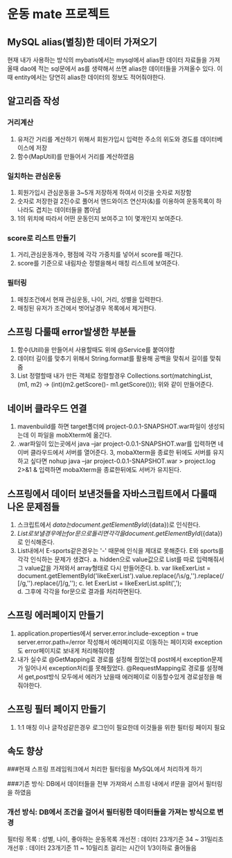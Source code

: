 # 운동 mate 프로젝트

## MySQL alias(별칭)한 데이터 가져오기
현재 내가 사용하는 방식의 mybatis에서는 mysql에서 alias한 데이터 자료들을 가져올때
dao에 적는 sql문에서 as를 생략해서 쓰면 alias한 데이터들을 가져올수 있다.
이때 entity에서는 당연히 alias한 데이터의 정보도 적어줘야한다.

## 알고리즘 작성
### 거리계산
1. 유저간 거리를 계산하기 위해서 회원가입시 입력한 주소의 위도와 경도를 데이터베이스에 저장
2. 함수(MapUtill)를 만들어서 거리를 계산하였음

### 일치하는 관심운동
1. 회원가입시 관심운동을 3~5개 저장하게 하여서 이것을 숫자로 저장함
2. 숫자로 저장한걸 2진수로 풀어서 앤드와이즈 연산자(&)를 이용하여 운동목록이 하나라도 겹치는 데이터들을 뽑아냄
3. 1의 위치에 따라서 어떤 운동인지 보여주고 1이 몇개인지 보여준다.

### score로 리스트 만들기
1. 거리,관심운동개수, 평점에 각각 가중치를 넣어서 score를 매긴다.
2. score를 기준으로 내림차순 정렬을해서 매칭 리스트에 보여준다.

### 필터링
1. 매칭조건에서 현재 관심운동, 나이, 거리, 성별을 입력한다.
2. 매칭된 유저가 조건에서 벗어날경우 목록에서 제거한다.


## 스프링 다룰때 error발생한 부분들

1. 함수(Utill)을 만들어서 사용할때도 위에 @Service를 붙여야함
2. 데이터 길이를 맞추기 위해서 String.format를 활용해 공백을 맞춰서 길이를 맞춰줌
3. List 정렬할때 내가 만든 객체로 정렬할경우
	Collections.sort(matchingList, (m1, m2) -> (int)(m2.getScore()- m1.getScore()));
	위와 같이 만들어준다.

## 네이버 클라우드 연결
1. mavenbuild를 하면 target폴더에 project-0.0.1-SNAPSHOT.war파일이 생성되는데 이 파일을 mobXterm에 옮긴다.
2. .war파일이 있는곳에서 java –jar project-0.0.1-SNAPSHOT.war를 입력하면 네이버 클라우드에서 서버를 열어준다.
3, mobaXterm을 종료한 뒤에도 서버를 유지하고 싶다면 nohup java –jar project-0.0.1-SNAPSHOT.war > project.log 2>&1 & 입력하면
mobaXterm을 종료한뒤에도 서버가 유지된다.


## 스프링에서 데이터 보낸것들을 자바스크립트에서 다룰때 나온 문제점들
1. 스크립트에서 ${data}는  document.getElementById(${data})로 인식한다.
2. ${List}로 보낼경우에는 for문 으로 돌리면 각각을  document.getElementById(${data})로 인식해준다.
3. List내에서 E-sports같은경우는 '-' 때문에 인식을 제대로 못해준다. E와 sports를 각각 인식하는 문제가 생겼다.
	a. hidden으로 value값으로 List를 따로 입력해줘서 그 value값을 가져와서 array형태로 다시 만들어준다.
	b. var likeExerList = document.getElementById('likeExerList').value.replace(/\s/g,'').replace(/\[/g,'').replace(/\]/g,''); 
	c. let ExerList = likeExerList.split(',');	
	d. 그후에 각각을 for문으로 결과를 처리하면된다.


## 스프링 에러페이지 만들기
1. application.properties에서 
	server.error.include-exception = true
	server.error.path=/error
	작성해서 에러페이지로 이동하는 페이지와 exception도 error페이지로 보내게 처리해줘야함
2. 내가 실수로 @GetMapping로 경로를 설정해 줬었는데 post에서 exception문제가 일어나서 exception처리를 못해줬었다.
	@RequestMapping로 경로를 설정해서 get,post방식 모두에서 에러가 났을때 에러페이로 이동할수있게 경로설정을 해줘야한다.

## 스프링 필터 페이지 만들기
1. 1:1 매칭 이나 글작성같은경우 로그인이 필요한데 이것들을 위한 필터링 페이지 필요

## 속도 향상
###현재 스프링 프레임워크에서 처리한 필터링을 MySQL에서 처리하게 하기

###기존 방식: DB에서 데이터들을 전부 가져와서 스프링 내에서 if문을 걸어서 필터링을 하였음

### 개선 방식: DB에서 조건을 걸어서 필터링한 데이터들을 가져는 방식으로 변경  
필터링 목록 : 성별, 나이, 좋아하는 운동목록 
	개선전 : 데이터 23개기준 34 ~ 31밀리초
	개선후 : 데이터 23개기준 11 ~ 10밀리초
	걸리는 시간이 1/3이하로 줄어들음



